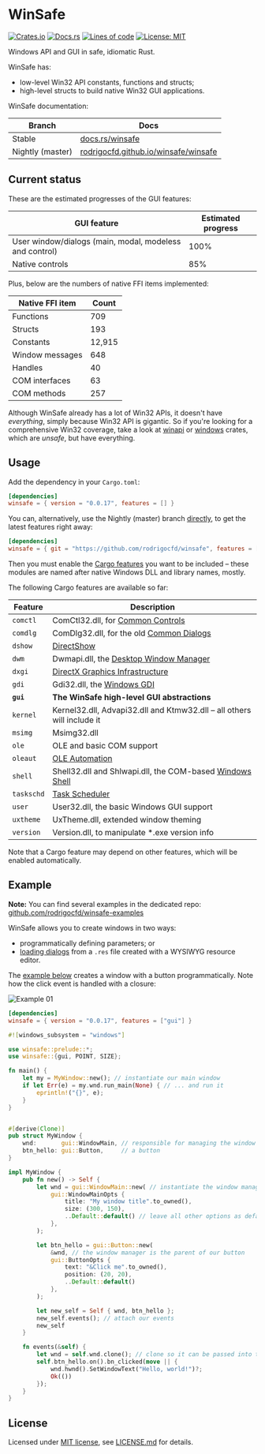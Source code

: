 # WinSafe

[![Crates.io](https://img.shields.io/crates/v/winsafe.svg)](https://crates.io/crates/winsafe)
[![Docs.rs](https://docs.rs/winsafe/badge.svg)](https://docs.rs/winsafe)
[![Lines of code](https://tokei.rs/b1/github/rodrigocfd/winsafe)](https://github.com/rodrigocfd/winsafe)
[![License: MIT](https://img.shields.io/badge/License-MIT-yellow.svg)](https://opensource.org/licenses/MIT)

Windows API and GUI in safe, idiomatic Rust.

WinSafe has:

* low-level Win32 API constants, functions and structs;
* high-level structs to build native Win32 GUI applications.

WinSafe documentation:

| Branch | Docs |
| - | - |
| Stable | [docs.rs/winsafe](https://docs.rs/winsafe) |
| Nightly (master) | [rodrigocfd.github.io/winsafe/winsafe](https://rodrigocfd.github.io/winsafe/winsafe/) |

## Current status

These are the estimated progresses of the GUI features:

| GUI feature | Estimated progress |
| - | - |
| User window/dialogs (main, modal, modeless and control) | 100% |
| Native controls | 85% |

Plus, below are the numbers of native FFI items implemented:

| Native FFI item | Count |
| - | - |
| Functions | 709 |
| Structs | 193 |
| Constants | 12,915 |
| Window messages | 648 |
| Handles | 40 |
| COM interfaces | 63 |
| COM methods | 257 |

Although WinSafe already has a lot of Win32 APIs, it doesn't have *everything*, simply because Win32 API is gigantic. So if you're looking for a comprehensive Win32 coverage, take a look at [winapi](https://crates.io/crates/winapi) or [windows](https://crates.io/crates/windows) crates, which are *unsafe*, but have everything.

## Usage

Add the dependency in your `Cargo.toml`:

```toml
[dependencies]
winsafe = { version = "0.0.17", features = [] }
```

You can, alternatively, use the Nightly (master) branch [directly](https://doc.rust-lang.org/cargo/reference/specifying-dependencies.html#specifying-dependencies-from-git-repositories), to get the latest features right away:

```toml
[dependencies]
winsafe = { git = "https://github.com/rodrigocfd/winsafe", features = [] }
```

Then you must enable the [Cargo features](https://doc.rust-lang.org/cargo/reference/features.html#the-features-section) you want to be included – these modules are named after native Windows DLL and library names, mostly.

The following Cargo features are available so far:

| Feature | Description |
| - | - |
| `comctl` | ComCtl32.dll, for [Common Controls](https://learn.microsoft.com/en-us/windows/win32/api/_controls/) |
| `comdlg` | ComDlg32.dll, for the old [Common Dialogs](https://learn.microsoft.com/en-us/windows/win32/uxguide/win-common-dlg) |
| `dshow` | [DirectShow](https://learn.microsoft.com/en-us/windows/win32/directshow/directshow) |
| `dwm` | Dwmapi.dll, the [Desktop Window Manager](https://learn.microsoft.com/en-us/windows/win32/dwm/dwm-overview) |
| `dxgi` | [DirectX Graphics Infrastructure](https://learn.microsoft.com/en-us/windows/win32/direct3ddxgi/dx-graphics-dxgi) |
| `gdi` | Gdi32.dll, the [Windows GDI](https://learn.microsoft.com/en-us/windows/win32/gdi/windows-gdi) |
| **`gui`** | **The WinSafe high-level GUI abstractions** |
| `kernel` | Kernel32.dll, Advapi32.dll and Ktmw32.dll – all others will include it |
| `msimg` | Msimg32.dll |
| `ole` | OLE and basic COM support |
| `oleaut` | [OLE Automation](https://learn.microsoft.com/en-us/windows/win32/api/_automat/) |
| `shell` | Shell32.dll and Shlwapi.dll, the COM-based [Windows Shell](https://learn.microsoft.com/en-us/windows/win32/shell/shell-entry) |
| `taskschd` | [Task Scheduler](https://learn.microsoft.com/en-us/windows/win32/taskschd/task-scheduler-start-page) |
| `user` | User32.dll, the basic Windows GUI support |
| `uxtheme` | UxTheme.dll, extended window theming |
| `version` | Version.dll, to manipulate *.exe version info |

Note that a Cargo feature may depend on other features, which will be enabled automatically.

## Example

**Note:** You can find several examples in the dedicated repo: [github.com/rodrigocfd/winsafe-examples](https://github.com/rodrigocfd/winsafe-examples)

WinSafe allows you to create windows in two ways:

* programmatically defining parameters; or
* [loading dialogs](https://github.com/rodrigocfd/winsafe-examples/tree/master/03_dialog_resources) from a `.res` file created with a WYSIWYG resource editor.

The [example below](https://github.com/rodrigocfd/winsafe-examples/tree/master/01_button_click/) creates a window  with a button programmatically. Note how the click event is handled with a closure:

![Example 01](https://raw.githubusercontent.com/rodrigocfd/winsafe-examples/master/01_button_click/screen.gif)

```toml
[dependencies]
winsafe = { version = "0.0.17", features = ["gui"] }
```

```rust
#![windows_subsystem = "windows"]

use winsafe::prelude::*;
use winsafe::{gui, POINT, SIZE};

fn main() {
    let my = MyWindow::new(); // instantiate our main window
    if let Err(e) = my.wnd.run_main(None) { // ... and run it
        eprintln!("{}", e);
    }
}


#[derive(Clone)]
pub struct MyWindow {
    wnd:       gui::WindowMain, // responsible for managing the window
    btn_hello: gui::Button,     // a button
}

impl MyWindow {
    pub fn new() -> Self {
        let wnd = gui::WindowMain::new( // instantiate the window manager
            gui::WindowMainOpts {
                title: "My window title".to_owned(),
                size: (300, 150),
                ..Default::default() // leave all other options as default
            },
        );

        let btn_hello = gui::Button::new(
            &wnd, // the window manager is the parent of our button
            gui::ButtonOpts {
                text: "&Click me".to_owned(),
                position: (20, 20),
                ..Default::default()
            },
        );

        let new_self = Self { wnd, btn_hello };
        new_self.events(); // attach our events
        new_self
    }

    fn events(&self) {
        let wnd = self.wnd.clone(); // clone so it can be passed into the closure
        self.btn_hello.on().bn_clicked(move || {
            wnd.hwnd().SetWindowText("Hello, world!")?;
            Ok(())
        });
    }
}
```

## License

Licensed under [MIT license](https://opensource.org/licenses/MIT), see [LICENSE.md](LICENSE.md) for details.
